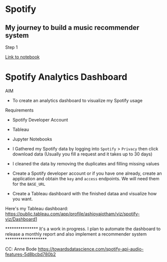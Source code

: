 # Spotify

## My journey to build a music recommender system


Step 1

[Link to notebook](https://github.com/ashioyajotham/Spotify/blob/main/Spotify.ipynb)

# Spotify Analytics Dashboard

AIM
* To create an analytics dashboard to visualize my Spotify usage

Requirements
  * Spotify Developer Account
  * Tableau
  * Jupyter Notebooks

* I Gathered my Spotify data by logging into `Spotify` > `Privacy` then click download data (Usually you fill a request and it takes up to 30 days)
* I cleaned the data by removing the duplicates and filling missing values
* Create a Spotify developer account or if you have one already, create an application and obtain the `key` and `access` endpoints. We will need them for the `BASE_URL`
* Create a Tableau dashboard with the finished dataa and visualize how you want.

Here's my Tableau dashboard: https://public.tableau.com/app/profile/ashioyajotham/viz/spotify-viz/Dashboard1


*************** It's a work in progress. I plan to automate the dashboard to release a monthly report and also implement a recommender system *******************

CC: Anne Bode 
   https://towardsdatascience.com/spotify-api-audio-features-5d8bcbd780b2

